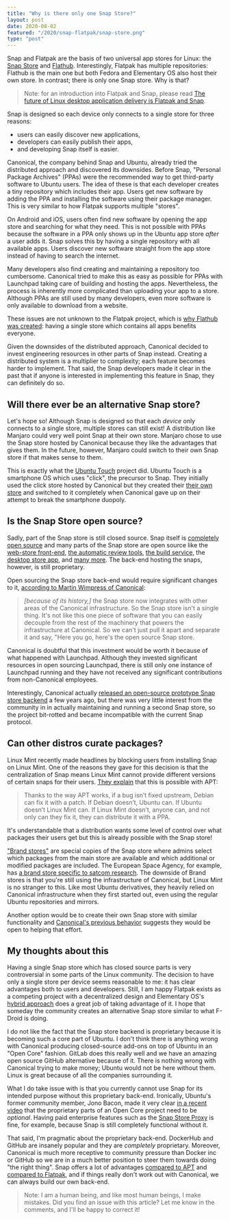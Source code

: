 ```yaml
---
title: "Why is there only one Snap Store?"
layout: post
date: 2020-08-02
featured: "/2020/snap-flatpak/snap-store.png"
type: "post"
---
```


Snap and Flatpak are the basis of two universal app stores for Linux: the [Snap Store](https://snapcraft.io/store) and [Flathub](https://flathub.org/home). Interestingly, Flatpak has multiple repositories: Flathub is the main one but both Fedora and Elementary OS also host their own store. In contrast; there is only one Snap store. Why is that?

> Note: for an introduction into Flatpak and Snap, please read [The future of Linux desktop application delivery is Flatpak and Snap](https://www.zdnet.com/article/the-future-of-linux-desktop-application-delivery-is-flatpak-and-snap/).

Snap is designed so each device only connects to a single store for three reasons:

* users can easily discover new applications,
* developers can easily publish their apps,
* and developing Snap itself is easier.

Canonical, the company behind Snap and Ubuntu, already tried the distributed approach and discovered its downsides. Before Snap, "Personal Package Archives" (PPAs) were the recommended way to get third-party software to Ubuntu users. The idea of these is that each developer creates a tiny repository which includes their app. Users get new software by adding the PPA and installing the software using their package manager. This is very similar to how Flatpak supports multiple "stores".

On Android and iOS, users often find new software by opening the app store and searching for what they need. This is not possible with PPAs because the software in a PPA only shows up in the Ubuntu app store _after_ a user adds it. Snap solves this by having a single repository with all available apps. Users discover new software straight from the app store instead of having to search the internet.

Many developers also find creating and maintaining a repository too cumbersome. Canonical tried to make this as easy as possible for PPAs with Launchpad taking care of building and hosting the apps. Nevertheless, the process is inherently more complicated than uploading your app to a store. Although PPAs are still used by many developers, even more software is only available to download from a website.

These issues are not unknown to the Flatpak project, which is [why Flathub was created](https://www.youtube.com/watch?v=Hga20qlyknw): having a single store which contains all apps benefits everyone.

Given the downsides of the distributed approach, Canonical decided to invest engineering resources in other parts of Snap instead. Creating a distributed system is a multiplier to complexity; each feature becomes harder to implement. That said, the Snap developers made it clear in the past that if anyone is interested in implementing this feature in Snap, they can definitely do so.

## Will there ever be an alternative Snap store?

Let's hope so! Although Snap is designed so that each _device_ only connects to a single store, multiple stores can still exist! A distribution like Manjaro could very well point Snap at their own store. Manjaro chose to use the Snap store hosted by Canonical because they like the advantages that gives them. In the future, however, Manjaro could switch to their own Snap store if that makes sense to them.

This is exactly what the [Ubuntu Touch](https://ubuntu-touch.io/) project did. Ubuntu Touch is a smartphone OS which uses "click", the precursor to Snap. They initially used the click store hosted by Canonical but they created their [their own store](https://open-store.io/) and switched to it completely when Canonical gave up on their attempt to break the smartphone duopoly.

## Is the Snap Store open source?

Sadly, part of the Snap store is still closed source. Snap itself is [completely open source](https://github.com/snapcore/snapd) and many parts of the Snap store are open source like the [web-store front-end](https://github.com/canonical-web-and-design/snapcraft.io), [the automatic review tools](https://launchpad.net/review-tools), [the build service](https://launchpad.net/), the [desktop store app](https://launchpad.net/snap-store-desktop), and [many more](https://github.com/snapcore). The back-end hosting the snaps, however, is still proprietary.

Open sourcing the Snap store back-end would require significant changes to it, [according to Martin Wimpress of Canonical](https://www.techrepublic.com/article/why-canonical-views-the-snap-ecosystem-as-a-compelling-distribution-agnostic-solution/):

> *[because of its history,]* the Snap store now integrates with other areas of the Canonical infrastructure. So the Snap store isn't a single thing. It's not like this one piece of software that you can easily decouple from the rest of the machinery that powers the infrastructure at Canonical. So we can't just pull it apart and separate it and say, "Here you go, here's the open source Snap store.

Canonical is doubtful that this investment would be worth it because of what happened with Launchpad. Although they invested significant resources in open sourcing Launchpad, there is still only one instance of Launchpad running and they have not received any significant contributions from non-Canonical employees.

Interestingly, Canonical actually [released an open-source prototype Snap store backend](https://ubuntu.com/blog/howto-host-your-own-snap-store) a few years ago, but there was very little interest from the community in in actually maintaining and running a second Snap store, so the project bit-rotted and became incompatible with the current Snap protocol.

## Can other distros curate packages?

Linux Mint recently made headlines by blocking users from installing Snap on Linux Mint. One of the reasons they gave for this decision is that the centralization of Snap means Linux Mint cannot provide different versions of certain snaps for their users. [They explain](https://linuxmint-user-guide.readthedocs.io/en/latest/snap.html) that this is possible with APT:

> Thanks to the way APT works, if a bug isn’t fixed upstream, Debian can fix it with a patch. If Debian doesn’t, Ubuntu can. If Ubuntu doesn’t Linux Mint can. If Linux Mint doesn’t, anyone can, and not only can they fix it, they can distribute it with a PPA.

It's understandable that a distribution wants some level of control over what packages their users get but this is already possible with the Snap store!

["Brand stores"](https://core.docs.ubuntu.com/en/build-store/) are special copies of the Snap store where admins select which packages from the main store are available and which additional or modified packages are included. The European Space Agency, for example, has [a brand store specific to satcom research](https://sdrsatcom.snapcraft.io/). The downside of Brand stores is that you're still using the infrastructure of Canonical, but Linux Mint is no stranger to this. Like most Ubuntu derivatives, they heavily relied on Canonical infrastructure when they first started out, even using the regular Ubuntu repositories and mirrors.

Another option would be to create their own Snap store with similar functionality and [Canonical's previous behavior](https://ubuntu.com/blog/howto-host-your-own-snap-store) suggests they would be open to helping that effort.

## My thoughts about this

Having a single Snap store which has closed source parts is very controversial in some parts of the Linux community. The decision to have only a single store per device seems reasonable to me: it has clear advantages both to users and developers. Still, I am happy Flatpak exists as a competing project with a decentralized design and Elementary OS's [hybrid approach](https://blog.elementary.io/elementary-appcenter-flatpak/) does a great job of taking advantage of it. I hope that someday the community creates an alternative Snap store similar to what F-Droid is doing.

I do not like the fact that the Snap store backend is proprietary because it is becoming such a core part of Ubuntu. I don't think there is anything wrong with Canonical producing closed-source add-ons on top of Ubuntu in an "Open Core" fashion. GitLab does this really well and we have an amazing open source GitHub alternative because of it. There is nothing wrong with Canonical trying to make money; Ubuntu would not be here without them. Linux is great because of all the companies surrounding it.

What I do take issue with is that you currently cannot use Snap for its intended purpose without this proprietary back-end. Ironically, Ubuntu's former community member, Jono Bacon, made it very clear [in a recent video](https://www.youtube.com/watch?v=o-OOxOS8oDs) that the proprietary parts of an Open Core project need to be _optional_. Having paid enterprise features such as the [Snap Store Proxy](https://docs.ubuntu.com/snap-store-proxy/en/) is fine, for example, because Snap is still completely functional without it.

That said, I'm pragmatic about the proprietary back-end. DockerHub and GitHub are insanely popular and they are _completely_ proprietary. Moreover, Canonical is much more receptive to community pressure than Docker inc or GitHub so we are in a much better position to steer them towards doing "the right thing". Snap offers a lot of advantages [compared to APT](/blog/2020-07-06-why-snap-flatpak) and [compared to Flatpak](/blog/2020-07-03-snap-vs-flatpak), and if things really don't work out with Canonical, we can always build our own back-end.

> Note: I am a human being, and like most human beings, I make mistakes. Did you find an issue with this article? Let me know in the comments, and I'll be happy to correct it!
